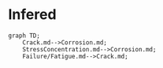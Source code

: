 # Infered

```mermaid
graph TD;
    Crack.md-->Corrosion.md;
    StressConcentration.md-->Corrosion.md;
    Failure/Fatigue.md-->Crack.md;

```
